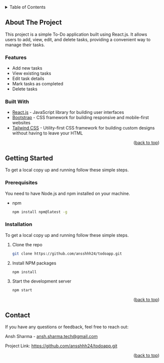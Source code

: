 <a name="readme-top"></a>

<!-- TABLE OF CONTENTS -->
<details>
  <summary>Table of Contents</summary>
  <ol>
    <li><a href="#about-the-project">About The Project</a></li>
    <li><a href="#built-with">Built With</a></li>
    <li><a href="#getting-started">Getting Started</a></li>
    <li><a href="#contact">Contact</a></li>
  </ol>
</details>

<!-- ABOUT THE PROJECT -->
## About The Project

This project is a simple To-Do application built using React.js. It allows users to add, view, edit, and delete tasks, providing a convenient way to manage their tasks.

### Features
* Add new tasks
* View existing tasks
* Edit task details
* Mark tasks as completed
* Delete tasks

### Built With

* [React.js](https://reactjs.org/) - JavaScript library for building user interfaces
* [Bootstrap](https://getbootstrap.com/) - CSS framework for building responsive and mobile-first websites
* [Tailwind CSS](https://tailwindcss.com/) - Utility-first CSS framework for building custom designs without having to leave your HTML


<p align="right">(<a href="#readme-top">back to top</a>)</p>

<!-- GETTING STARTED -->
## Getting Started

To get a local copy up and running follow these simple steps.

### Prerequisites

You need to have Node.js and npm installed on your machine.

* npm
  ```sh
  npm install npm@latest -g
  ```

### Installation

To get a local copy up and running follow these simple steps.

1. Clone the repo
   ```sh
   git clone https://github.com/ansshhh24/todoapp.git
   ```
2. Install NPM packages
   ```sh
   npm install
   ```
3. Start the development server
   ```sh
   npm start
   ```

   <p align="right">(<a href="#readme-top">back to top</a>)</p>
<!-- CONTACT -->
## Contact

If you have any questions or feedback, feel free to reach out:

Ansh Sharma - ansh.sharma.tech@gmail.com

Project Link: https://github.com/ansshhh24/todoapp.git

<p align="right">(<a href="#readme-top">back to top</a>)</p>

